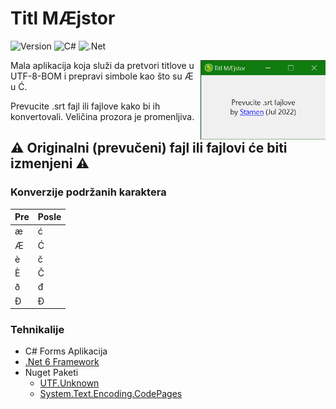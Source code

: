 # Titl MÆjstor

<!-- bedzevi -->
![Version](https://img.shields.io/badge/verzija-1.0.0-blue)
![C#](https://img.shields.io/badge/c%23-%23239120.svg?logo=c-sharp&logoColor=white)
![.Net](https://img.shields.io/badge/.NET-5C2D91?logo=.net&logoColor=white)

<img
    src="preview.png"
    width="200"
    align="right"
/>

Mala aplikacija koja služi da pretvori
titlove u UTF-8-BOM i prepravi simbole
kao što su Æ u Ć.

Prevucite .srt fajl ili fajlove kako bi
ih konvertovali. Veličina prozora je
promenljiva.

## :warning: **Originalni (prevučeni) fajl ili fajlovi će biti izmenjeni** :warning:

### Konverzije podržanih karaktera
| Pre | Posle |
|-----|-------|
|  æ  |   ć   |
|  Æ  |   Ć   |
|  è  |   č   |
|  È  |   Č   |
|  ð  |   đ   |
|  Ð  |   Đ   |

### Tehnikalije
- C# Forms Aplikacija
- [.Net 6 Framework](https://dotnet.microsoft.com/en-us/download)
- Nuget Paketi
  - [UTF.Unknown](https://www.nuget.org/packages/UTF.Unknown/)
  - [System.Text.Encoding.CodePages](https://www.nuget.org/packages/System.Text.Encoding.CodePages)
